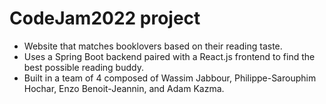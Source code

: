 # CodeJam2022 project
* Website that matches booklovers based on their reading taste. <br>
* Uses a Spring Boot backend paired with a React.js frontend to find the best possible reading buddy. <br>
* Built in a team of 4 composed of Wassim Jabbour, Philippe-Sarouphim Hochar, Enzo Benoit-Jeannin, and Adam Kazma. <br>
